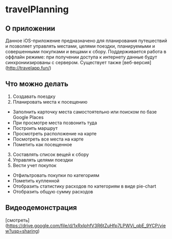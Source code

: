 # travelPlanning

## О приложении
Данное iOS-приложение предназначено для планирования путешествий и позволяет управлять местами, целями поездки, планируемыми и совершенными покупками и вещами к сбору. Поддерживается работа в оффлайн режиме: при получении доступа к интернету данные будут синхрониизированы с сервером. Существует также [веб-версия] (http://travelapp.fun/)

## Что можно делать
1. Создавать поездку
2. Планировать места к посещению
* Заполнить карточку места самостоятельно или поиском по базе Google Places
* При просмотре места позвонить туда
* Построить маршрут
* Просмотреть расположение на карте
* Посмотреть все места на карте
* Пометить как посещенное 
3. Составлять список вещей к сбору
4. Управлять целями поездки
5. Вести учет покупок
* Отфильтровать покупки по категориям
* Пометить купленной
* Отобразить статистику расходов по категориям в виде pie-chart
* Отобразить общую сумму расходов

## Видеодемонстрация
[смотреть] (https://drive.google.com/file/d/1xRxIphfV3R6tZuHfp7LPWVj_qbE_9YCP/view?usp=sharing)


